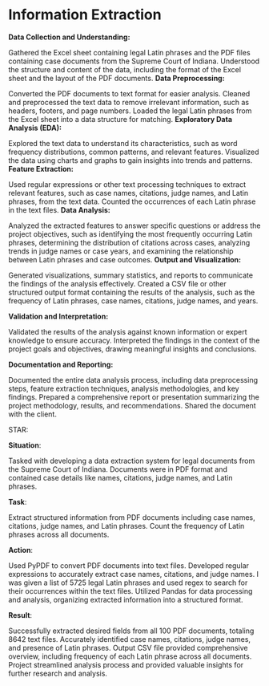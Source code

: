# Information Extraction

**Data Collection and Understanding:**

Gathered the Excel sheet containing legal Latin phrases and the PDF files containing case documents from the Supreme Court of Indiana.
Understood the structure and content of the data, including the format of the Excel sheet and the layout of the PDF documents.
**Data Preprocessing:**

Converted the PDF documents to text format for easier analysis.
Cleaned and preprocessed the text data to remove irrelevant information, such as headers, footers, and page numbers.
Loaded the legal Latin phrases from the Excel sheet into a data structure for matching.
**Exploratory Data Analysis (EDA):**

Explored the text data to understand its characteristics, such as word frequency distributions, common patterns, and relevant features.
Visualized the data using charts and graphs to gain insights into trends and patterns.
**Feature Extraction:**

Used regular expressions or other text processing techniques to extract relevant features, such as case names, citations, judge names, and Latin phrases, from the text data.
Counted the occurrences of each Latin phrase in the text files.
**Data Analysis:**

Analyzed the extracted features to answer specific questions or address the project objectives, such as identifying the most frequently occurring Latin phrases, determining the distribution of citations across cases, analyzing trends in judge names or case years, and examining the relationship between Latin phrases and case outcomes.
**Output and Visualization:**

Generated visualizations, summary statistics, and reports to communicate the findings of the analysis effectively.
Created a CSV file or other structured output format containing the results of the analysis, such as the frequency of Latin phrases, case names, citations, judge names, and years.

**Validation and Interpretation:**

Validated the results of the analysis against known information or expert knowledge to ensure accuracy.
Interpreted the findings in the context of the project goals and objectives, drawing meaningful insights and conclusions.

**Documentation and Reporting:**

Documented the entire data analysis process, including data preprocessing steps, feature extraction techniques, analysis methodologies, and key findings.
Prepared a comprehensive report or presentation summarizing the project methodology, results, and recommendations.
Shared the document with the client.


STAR: 


**Situation**:

Tasked with developing a data extraction system for legal documents from the Supreme Court of Indiana.
Documents were in PDF format and contained case details like names, citations, judge names, and Latin phrases.


**Task**:

Extract structured information from PDF documents including case names, citations, judge names, and Latin phrases.
Count the frequency of Latin phrases across all documents.

**Action**:

Used PyPDF to convert PDF documents into text files.
Developed regular expressions to accurately extract case names, citations, and judge names.
I was given a list of 5725 legal Latin phrases and used regex to search for their occurrences within the text files.
Utilized Pandas for data processing and analysis, organizing extracted information into a structured format.

**Result**:

Successfully extracted desired fields from all 100 PDF documents, totaling 8642 text files.
Accurately identified case names, citations, judge names, and presence of Latin phrases.
Output CSV file provided comprehensive overview, including frequency of each Latin phrase across all documents.
Project streamlined analysis process and provided valuable insights for further research and analysis.




